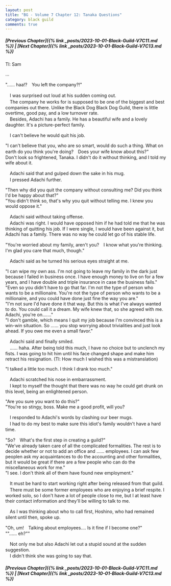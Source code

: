 ```yaml
---
layout: post
title: "BG - Volume 7 Chapter 12: Tanaka Questions"
category: black guild
comments: true
---
```


##### [Previous Chapter]({% link _posts/2023-10-01-Black-Guild-V7C11.md %}) \| [Next Chapter]({% link _posts/2023-10-01-Black-Guild-V7C13.md %})



Tl: Sam

…


"...... haa!?　You left the company?!"

　I was surprised out loud at his sudden coming out.   
　The company he works for is supposed to be one of the biggest and best companies out there. Unlike the Black Dog Black Dog Guild, there is little overtime, good pay, and a low turnover rate.   
　Besides, Adachi has a family. He has a beautiful wife and a lovely daughter. It's a picture-perfect family.

　I can't believe he would quit his job.

"I can't believe that you, who are so smart, would do such a thing. What on earth do you think you're doing?　Does your wife know about this?"    
Don't look so frightened, Tanaka. I didn't do it without thinking, and I told my wife about it.
<!--more-->

　Adachi said that and gulped down the sake in his mug.   
　I pressed Adachi further.

"Then why did you quit the company without consulting me? Did you think I'd be happy about that?"    
"You didn't think so, that's why you quit without telling me. I knew you would oppose it."

　Adachi said without taking offense.   
　Adachi was right. I would have opposed him if he had told me that he was thinking of quitting his job. If I were single, I would have been against it, but Adachi has a family. There was no way he could let go of his stable life.

"You're worried about my family, aren't you?　I know what you're thinking. I'm glad you care that much, though."

　Adachi said as he turned his serious eyes straight at me.

"I can wipe my own ass. I'm not going to leave my family in the dark just because I failed in business once. I have enough money to live on for a few years, and I have double and triple insurance in case the business fails."   
"Even so you didn't have to go that far. I'm not the type of person who wants to be a millionaire. You're not the type of person who wants to be a millionaire, and you could have done just fine the way you are."   
"I'm not sure I'd have done it that way. But this is what I've always wanted to do. You could call it a dream. My wife knew that, so she agreed with me.
Adachi, you're on......."    
"I don't gamble, which means I quit my job because I'm convinced this is a win-win situation. So ...... you stop worrying about trivialities and just look ahead. If you owe me even a small favor."

　Adachi said and finally smiled.   
　...... haha. After being told this much, I have no choice but to unclench my fists. I was going to hit him until his face changed shape and make him retract his resignation. (Tl: How much I wished this was a mistranslation)

"I talked a little too much. I think I drank too much."

　Adachi scratched his nose in embarrassment.   
　I kept to myself the thought that there was no way he could get drunk on this level, being an enlightened person.

"Are you sure you want to do this?"   
"You're so stingy, boss. Make me a good profit, will you?

　I responded to Adachi's words by clashing our beer mugs.   
　I had to do my best to make sure this idiot's family wouldn't have a hard time.

"So?　What's the first step in creating a guild?"   
"We've already taken care of all the complicated formalities. The rest is to decide whether or not to add an office and ...... employees. I can ask few peoplen ask my acquaintances to do the accounting and other formalities, but it would be great if there are a few people who can do the miscellaneous work for me."   
"I see.  I don't think all of them have found new employment."

　It must be hard to start working right after being released from that guild.   
　There must be some former employees who are enjoying a brief respite. I worked solo, so I don't have a lot of people close to me, but I at least have their contact information and they'll be willing to talk to me.

　As I was thinking about who to call first, Hoshino, who had remained silent until then, spoke up.

"Oh, um!　Talking about employees.... Is it fine if I become one?"    
""...... eh?""

　Not only me but also Adachi let out a stupid sound at the sudden suggestion.   
　I didn't think she was going to say that.


##### [Previous Chapter]({% link _posts/2023-10-01-Black-Guild-V7C11.md %}) \| [Next Chapter]({% link _posts/2023-10-01-Black-Guild-V7C13.md %})
